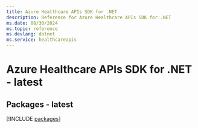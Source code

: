 ```yaml
---
title: Azure Healthcare APIs SDK for .NET
description: Reference for Azure Healthcare APIs SDK for .NET
ms.date: 08/30/2024
ms.topic: reference
ms.devlang: dotnet
ms.service: healthcareapis
---
```

# Azure Healthcare APIs SDK for .NET - latest
## Packages - latest
[!INCLUDE [packages](healthcare-apis-index.md)]
